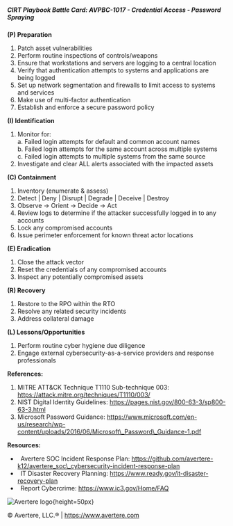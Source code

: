 ##### CIRT Playbook Battle Card: **AVPBC-1017 - Credential Access - Password Spraying**

**(P) Preparation**

1.  Patch asset vulnerabilities
2.  Perform routine inspections of controls/weapons
3.  Ensure that workstations and servers are logging to a central location
4.  Verify that authentication attempts to systems and applications are being logged
5.  Set up network segmentation and firewalls to limit access to systems and services
6.  Make use of multi-factor authentication
7.  Establish and enforce a secure password policy

**(I) Identification**

1.  Monitor for:  
    a. Failed login attempts for default and common account names  
    b. Failed login attempts for the same account across multiple systems  
    c. Failed login attempts to multiple systems from the same source
2.  Investigate and clear ALL alerts associated with the impacted assets

**(C) Containment**

1.  Inventory (enumerate & assess)
2.  Detect | Deny | Disrupt | Degrade | Deceive | Destroy
3.  Observe -> Orient -> Decide -> Act
4.  Review logs to determine if the attacker successfully logged in to any accounts
5.  Lock any compromised accounts
6.  Issue perimeter enforcement for known threat actor locations

**(E) Eradication**

1.  Close the attack vector
2.  Reset the credentials of any compromised accounts
3.  Inspect any potentially compromised assets

**(R) Recovery**

1.  Restore to the RPO within the RTO
2.  Resolve any related security incidents
3.  Address collateral damage

**(L) Lessons/Opportunities**

1.  Perform routine cyber hygiene due diligence
2.  Engage external cybersecurity-as-a-service providers and response professionals

**References:**

1.  MITRE ATT&CK Technique T1110 Sub-technique 003: https://attack.mitre.org/techniques/T1110/003/
2.  NIST Digital Identity Guidelines: https://pages.nist.gov/800-63-3/sp800-63-3.html
3.  Microsoft Password Guidance: https://www.microsoft.com/en-us/research/wp-content/uploads/2016/06/Microsoft\_Password\_Guidance-1.pdf

**Resources:**

*    Avertere SOC Incident Response Plan: https://github.com/avertere-k12/avertere_soc\_cybersecurity-incident-response-plan
*    IT Disaster Recovery Planning: https://www.ready.gov/it-disaster-recovery-plan
*    Report Cybercrime: https://www.ic3.gov/Home/FAQ

![Avertere logo](https://example.com/averttere-logo.jpg){height=50px}

  
© Avertere, LLC.® | https://www.avertere.com
